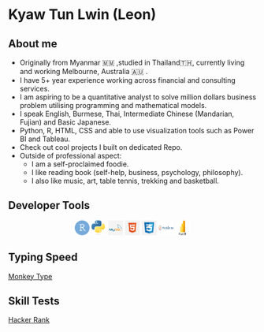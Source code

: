 <h1>Kyaw Tun Lwin (Leon)</h1>

<h2>About me</h2>
<ul>
  <li> Originally from Myanmar 🇲🇲 ,studied in Thailand🇹🇭, currently living and working Melbourne, Australia 🇦🇺 .</li>
  <li>I have 5+ year experience working across financial and consulting services.</li>
  <li>I am aspiring to be a quantitative analyst to solve million dollars business problem utilising programming and mathematical models.</li>
  <li>I speak English, Burmese, Thai, Intermediate Chinese (Mandarian, Fujian) and Basic Japanese.</li>
  <li> Python, R, HTML, CSS and able to use visualization tools such as Power BI and Tableau.</li>
  <li>Check out cool projects I built on dedicated Repo.</li>
  <li> Outside of professional aspect:
    <ul>
    <li> I am a self-proclaimed foodie.</li>
    <li>I like reading book (self-help, business, psychology, philosophy).</li>
    <li> I also like music, art, table tennis, trekking and basketball.</li>
    </ul>
  </li>
</ul>

<h2> Developer Tools </h2>
<div align="center">
<img src="./img/R-studio.svg" alt="R-studio Logo" width= 30 height=30/> 
<img src="./img/python.png" alt="Python Logo" width= 30 height=30/>
<img src="./img/mysql.png" alt="SQL Logo" width= 30 height=30/>
<img src="./img/html.jpg" alt="HTML Logo" width= 30 height=30/>
<img src="./img/css.webp" alt="CSS Logo" width= 30 height=30/>
<img src="./img/Tableau-logo.png" alt="Tableau Logo" width= 30 height=30/>
<img src="./img/powerbi.png" alt="PowerBI Logo" width= 30 height=30/>
</div>

<h2> Typing Speed </h2>
<a href="https://monkeytype.com/profile/leonkyaw">Monkey Type</a>

<h2> Skill Tests </h2>
<a href="https://www.hackerrank.com/profile/kyawtunlwin_l">Hacker Rank</a>
